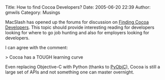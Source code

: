 Title: How to find Cocoa Developers?
Date: 2005-06-20 22:39
Author: gmwils
Category: Musings

MacSlash has opened up the forums for discussion on [Finding Cocoa
Developers][]. This topic should provide interesting reading for
developers looking for where to go job hunting and also for employers
looking for developers.

I can agree with the comment:

<p>
> Cocoa has a TOUGH learning curve

</p>

Even replacing Objective-C with Python (thanks to [PyObjC][]), Cocoa is
still a large set of APIs and not something one can master overnight.

  [Finding Cocoa Developers]: http://macslash.org/article.pl?sid=05/06/20/0757217
  [PyObjC]: http://pyobjc.sourceforge.net/
